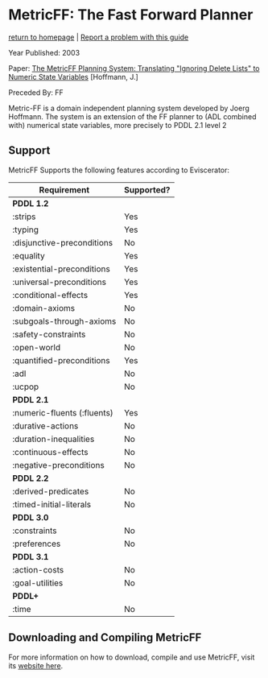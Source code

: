 # MetricFF: The Fast Forward Planner
[return to homepage](../../../readme.md) | [Report a problem with this guide](https://github.com/nergmada/pddl-reference/issues/new/choose)


Year Published: 2003

Paper: [The MetricFF Planning System: Translating "Ignoring Delete Lists" to Numeric State Variables](https://jair.org/index.php/jair/article/view/10360/24783) [Hoffmann, J.]

Preceded By: FF

Metric-FF is a domain independent planning system developed by Joerg Hoffmann. The system is an extension of the FF planner to (ADL combined with) numerical state variables, more precisely to PDDL 2.1 level 2

## Support
MetricFF Supports the following features according to Eviscerator:

<!--- Markdown Generated by Eviscerator --->
|Requirement|Supported?|
|-|-|
|**PDDL 1.2**
|:strips| Yes
|:typing| Yes
|:disjunctive-preconditions| No
|:equality| Yes
|:existential-preconditions| Yes
|:universal-preconditions| Yes
|:conditional-effects| Yes
|:domain-axioms| No
|:subgoals-through-axioms| No
|:safety-constraints| No
|:open-world| No
|:quantified-preconditions| Yes
|:adl| No
|:ucpop| No
|**PDDL 2.1**
|:numeric-fluents (:fluents)| Yes
|:durative-actions| No
|:duration-inequalities| No
|:continuous-effects| No
|:negative-preconditions| No
|**PDDL 2.2**
|:derived-predicates| No
|:timed-initial-literals| No
|**PDDL 3.0**
|:constraints| No
|:preferences| No
|**PDDL 3.1**
|:action-costs| No
|:goal-utilities| No
|**PDDL+**
|:time| No

## Downloading and Compiling MetricFF
For more information on how to download, compile and use MetricFF, visit its [website here](https://fai.cs.uni-saarland.de/hoffmann/metric-ff.html). 